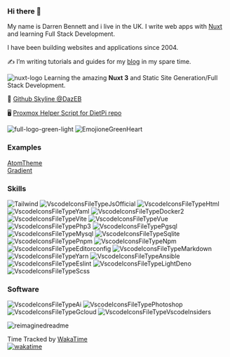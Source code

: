### Hi there 👋

My name is Darren Bennett and i live in the UK. I write web apps with [Nuxt](https://nuxt.com) and learning Full Stack Development.

I have been building websites and applications since 2004.

✍️ I’m writing tutorials and guides for my [blog](https://dazeb.uk) in my spare time.

![nuxt-logo](https://github.com/dazeb/dazeb/assets/67932890/998a7878-e74c-45e6-8296-400e2d60e25d) Learning the amazing **Nuxt 3** and Static Site Generation/Full Stack Development.

🔭 [Github Skyline @DazEB](https://skyline.github.com/dazeb/2021)

🖥 [Proxmox Helper Script for DietPi repo](https://github.com/dazeb/proxmox-dietpi-installer)

 ![full-logo-green-light](https://github.com/dazeb/dazeb/assets/67932890/cf5f8acf-772a-4be1-af00-be5e4f189756)
   ![EmojioneGreenHeart](https://github.com/dazeb/dazeb/assets/67932890/a06670cb-3a05-463b-9e81-e8b684bcf63b)
### Examples  
[AtomTheme](https://github.com/dazeb/AtomTheme)  
[Gradient](https://github.com/dazeb/Nuxt3-Gradient-Template)

### Skills
![Tailwind](https://github.com/dazeb/dazeb/assets/67932890/d1e31769-c180-493c-a869-7a177b8bb086)
![VscodeIconsFileTypeJsOfficial](https://github.com/dazeb/dazeb/assets/67932890/ed467c75-189a-4b16-9c0f-15345168861f)
![VscodeIconsFileTypeHtml](https://github.com/dazeb/dazeb/assets/67932890/cc4ffd39-c85b-4b3b-a6f8-24fa40ceceaa)
![VscodeIconsFileTypeYaml](https://github.com/dazeb/dazeb/assets/67932890/0bbc1761-27a0-42fd-8775-c831b9c171ed)
![VscodeIconsFileTypeDocker2](https://github.com/dazeb/dazeb/assets/67932890/6f200b59-5e51-4564-9abe-7cc58c358e61)
![VscodeIconsFileTypeVite](https://github.com/dazeb/dazeb/assets/67932890/d082770b-f082-4928-8386-b0dd94399a1b)
![VscodeIconsFileTypeVue](https://github.com/dazeb/dazeb/assets/67932890/d982d2eb-ad35-4d57-ac5a-083e31009500)
![VscodeIconsFileTypePhp3](https://github.com/dazeb/dazeb/assets/67932890/202089d3-fb34-4c30-bce1-69cb7773accb)
![VscodeIconsFileTypePgsql](https://github.com/dazeb/dazeb/assets/67932890/86b798b8-d709-400d-9744-fba7ceadc1a7)
![VscodeIconsFileTypeMysql](https://github.com/dazeb/dazeb/assets/67932890/87a56305-a752-4307-8198-df6db50cc0ee)
![VscodeIconsFileTypeSqlite](https://github.com/dazeb/dazeb/assets/67932890/9b39950c-9ae9-49fb-8187-89d1379df99d)
![VscodeIconsFileTypePnpm](https://github.com/dazeb/dazeb/assets/67932890/cc6c5986-70ce-454c-a218-b1cb9ce47e44)
![VscodeIconsFileTypeNpm](https://github.com/dazeb/dazeb/assets/67932890/0f741910-cff4-4a4a-9ca4-e6a95e52020b)
![VscodeIconsFileTypeEditorconfig](https://github.com/dazeb/dazeb/assets/67932890/e38bcf01-e9bf-49c9-881b-d4dc3c1ec9c2)
![VscodeIconsFileTypeMarkdown](https://github.com/dazeb/dazeb/assets/67932890/a348955b-06bc-49f5-8694-a70d626db07c)
![VscodeIconsFileTypeYarn](https://github.com/dazeb/dazeb/assets/67932890/c7416a6f-20f5-42aa-b74e-4f54017b05b8)
![VscodeIconsFileTypeAnsible](https://github.com/dazeb/dazeb/assets/67932890/09f119d0-c713-4305-8387-8b6ec654bcef)
![VscodeIconsFileTypeEslint](https://github.com/dazeb/dazeb/assets/67932890/58e73702-1ca9-4531-87e0-374b030bec79)
![VscodeIconsFileTypeLightDeno](https://github.com/dazeb/dazeb/assets/67932890/3c7a6d86-cbcb-4d0c-b523-d0c4aebe67ae)
![VscodeIconsFileTypeScss](https://github.com/dazeb/dazeb/assets/67932890/f9d012d5-48f0-4686-acb4-af9739b799f9)

### Software
![VscodeIconsFileTypeAi](https://github.com/dazeb/dazeb/assets/67932890/77cd2b09-8898-4055-a212-e3a57adc9fc8)
![VscodeIconsFileTypePhotoshop](https://github.com/dazeb/dazeb/assets/67932890/560796b7-a437-4095-a478-a58d8613c467)
![VscodeIconsFileTypeGcloud](https://github.com/dazeb/dazeb/assets/67932890/0f2c4be0-381f-4e81-98cf-2a03c894dcf4)
![VscodeIconsFileTypeVscodeInsiders](https://github.com/dazeb/dazeb/assets/67932890/4d063579-5350-47a8-8096-24cad349925c)

<img src="https://myreadme.vercel.app/api/embed/dazeb?panels=userstatistics,toprepositories,toplanguages,commitgraph" alt="reimaginedreadme" />


Time Tracked by [WakaTime](https://wakatime.com)<br />
[![wakatime](https://wakatime.com/badge/user/d4c53113-78cf-4ffe-86a4-4c446018035f.svg)](https://wakatime.com/@d4c53113-78cf-4ffe-86a4-4c446018035f)


